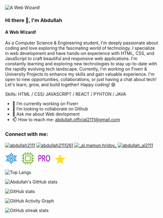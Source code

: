 ![A Web Wizard!](https://pbs.twimg.com/profile_banners/1720713691946164224/1699086943/600x200)
### Hi there 👋, I'm Abdullah
#### A Web Wizard!


As a Computer Science & Engineering student, I'm deeply passionate about coding and love exploring the fascinating world of technology. I specialize in web development and have hands-on experience with HTML, CSS, and JavaScript to craft beautiful and responsive web applications. I'm constantly learning and exploring new technologies to stay up-to-date with the rapidly evolving tech landscape. Currently, I'm working on Fiverr & University Projects to enhance my skills and gain valuable experience. I'm open to new opportunities, collaborations, or just having a chat about tech! Let's learn, grow, and build together! Happy coding! 😄

Skills: HTML / CSS/ JAVASCRIPT / REACT / PYHTON / JAVA

- 🔭 I’m currently working on Fiverr 
- 👯 I’m looking to collaborate on Github 
- 💬 Ask me about Web devlopment  
- 📫 How to reach me: abdullah.official2111@gmail.com

<h3 align="left">Connect with me:</h3>
<p align="left">
<a href="https://linkedin.com/in/abdullah2111" target="blank"><img align="center" src="https://raw.githubusercontent.com/rahuldkjain/github-profile-readme-generator/master/src/images/icons/Social/linked-in-alt.svg" alt="abdullah2111" height="30" width="40" /></a>
<a href="https://fb.com/abdullah2111261" target="blank"><img align="center" src="https://raw.githubusercontent.com/rahuldkjain/github-profile-readme-generator/master/src/images/icons/Social/facebook.svg" alt="abdullah2111261" height="30" width="40" /></a>
<a href="https://instagram.com/_al.mamun.hridoy_" target="blank"><img align="center" src="https://raw.githubusercontent.com/rahuldkjain/github-profile-readme-generator/master/src/images/icons/Social/instagram.svg" alt="_al.mamun.hridoy_" height="30" width="40" /></a>
  <a href="https://twitter.com/abdullah_al2111" target="blank"><img align="center" src="https://raw.githubusercontent.com/rahuldkjain/github-profile-readme-generator/master/src/images/icons/Social/twitter.svg" alt="abdullah_al2111" height="30" width="40" /></a>
</p>



<a href='https://archiveprogram.github.com/'><img src='https://raw.githubusercontent.com/acervenky/animated-github-badges/master/assets/acbadge.gif' width='40' height='40'></a> <a href='https://docs.github.com/en/developers'><img src='https://raw.githubusercontent.com/acervenky/animated-github-badges/master/assets/devbadge.gif' width='40' height='40'></a> <a href='https://github.com/pricing'><img src='https://raw.githubusercontent.com/acervenky/animated-github-badges/master/assets/pro.gif' width='40' height='40'></a> <a href='https://stars.github.com/'><img src='https://raw.githubusercontent.com/acervenky/animated-github-badges/master/assets/starbadge.gif' width='35' height='35'></a> 

![Top Langs](https://github-readme-stats.vercel.app/api/top-langs/?username=abdullah2111&layout=compact)

![Abdullah's GitHub stats](https://github-readme-stats.vercel.app/api?username=abdullah2111&show_icons=true&theme=transparent)

![GitHub stats](https://github-readme-stats.vercel.app/api?username=abdullah2111&show_icons=true&count_private=true)  

![GitHub Activity Graph](https://activity-graph.herokuapp.com/graph?username=abdullah2111)  

![GitHub streak stats](https://streak-stats.demolab.com/?user=abdullah2111)  

